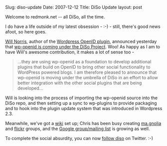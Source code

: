 Slug: diso-update
Date: 2007-12-12
Title: DiSo Update
layout: post

Welcome to redmonk.net -- all DiSo, all the time.

I do have a life outside of my latest obsession - :-) - still, there's good news afoot, so here goes.

[Will Norris](http://willnorris.com), author of the [Wordpress OpenID plugin](http://wilnorris.com/projects/wp-openid), announced yesterday that [wp-openid is coming under the DiSo Project](http://willnorris.com/2007/12/wp-openid-moving-to-diso). Woo! As happy as I am to have Will's awesome contribution, it makes a lot of sense too -

>...they are using wp-openid as a foundation to develop additional plugins that build on OpenID to bring other social functionality to WordPress powered blogs. I am therefore pleased to announce that wp-openid is moving under the umbrella of DiSo in an effort to allow better integration with the other social plugins that are being developed...

Will is looking into the process of importing the wp-openid source into the DiSo repo, and then setting up a sync to wp-plugins to provide packaging and to hook into the plugin update system that was introduced in Wordpress 2.3.

Meanwhile, we've got a [wiki](http://diso-project.org/wiki) set up; Chris has been busy creating [ma.gnolia](http://ma.gnolia.com/groups/diso) and [flickr](http://flickr.com/groups/diso/) groups, and the [Google group/mailing list](http://groups.google.com/group/diso-project) is growing as well.

To complete the social absurdity, you can now [follow diso](http://twitter.com/diso) on Twitter. :-)
